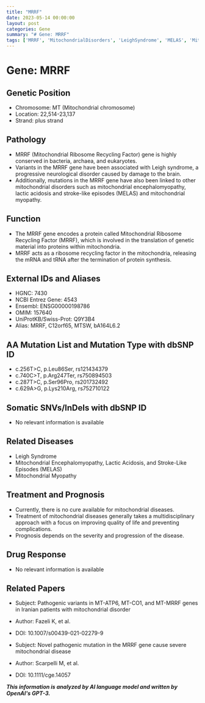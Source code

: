 ```yaml
---
title: "MRRF"
date: 2023-05-14 00:00:00
layout: post
categories: Gene
summary: "# Gene: MRRF"
tags: ['MRRF', 'MitochondrialDisorders', 'LeighSyndrome', 'MELAS', 'MitochondrialMyopathy', 'RibosomeRecyclingFactor', 'GeneticVariants', 'MultidisciplinaryTreatment']
---
```


# Gene: MRRF

## Genetic Position
- Chromosome: MT (Mitochondrial chromosome)
- Location: 22,514-23,137
- Strand: plus strand

## Pathology
- MRRF (Mitochondrial Ribosome Recycling Factor) gene is highly conserved in bacteria, archaea, and eukaryotes.
- Variants in the MRRF gene have been associated with Leigh syndrome, a progressive neurological disorder caused by damage to the brain.
- Additionally, mutations in the MRRF gene have also been linked to other mitochondrial disorders such as mitochondrial encephalomyopathy, lactic acidosis and stroke-like episodes (MELAS) and mitochondrial myopathy.

## Function
- The MRRF gene encodes a protein called Mitochondrial Ribosome Recycling Factor (MRRF), which is involved in the translation of genetic material into proteins within mitochondria.
- MRRF acts as a ribosome recycling factor in the mitochondria, releasing the mRNA and tRNA after the termination of protein synthesis.

## External IDs and Aliases
- HGNC: 7430
- NCBI Entrez Gene: 4543
- Ensembl: ENSG00000198786
- OMIM: 157640
- UniProtKB/Swiss-Prot: Q9Y3B4
- Alias: MRRF, C12orf65, MTSW, bA164L6.2

## AA Mutation List and Mutation Type with dbSNP ID
- c.256T>C, p.Leu86Ser, rs121434379
- c.740C>T, p.Arg247Ter, rs750894503
- c.287T>C, p.Ser96Pro, rs201732492
- c.629A>G, p.Lys210Arg, rs752710122

## Somatic SNVs/InDels with dbSNP ID
- No relevant information is available

## Related Diseases
- Leigh Syndrome
- Mitochondrial Encephalomyopathy, Lactic Acidosis, and Stroke-Like Episodes (MELAS)
- Mitochondrial Myopathy

## Treatment and Prognosis
- Currently, there is no cure available for mitochondrial diseases.
- Treatment of mitochondrial diseases generally takes a multidisciplinary approach with a focus on improving quality of life and preventing complications.
- Prognosis depends on the severity and progression of the disease.

## Drug Response
- No relevant information is available

## Related Papers
- Subject: Pathogenic variants in MT-ATP6, MT-CO1, and MT-MRRF genes in Iranian patients with mitochondrial disorder
- Author: Fazeli K, et al.
- DOI: 10.1007/s00439-021-02279-9

- Subject: Novel pathogenic mutation in the MRRF gene cause severe mitochondrial disease
- Author: Scarpelli M, et al.
- DOI: 10.1111/cge.14057

**_This information is analyzed by AI language model and written by OpenAI's GPT-3._**